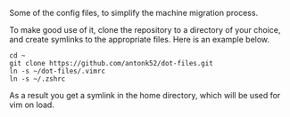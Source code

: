 Some of the config files, to simplify the machine migration process.

To make good use of it, clone the repository to a directory of your choice, and create symlinks to the appropriate files. Here is an example below.

```
cd ~
git clone https://github.com/antonk52/dot-files.git
ln -s ~/dot-files/.vimrc
ln -s ~/.zshrc
```

As a result you get a symlink in the home directory, which will be used for vim on load.
